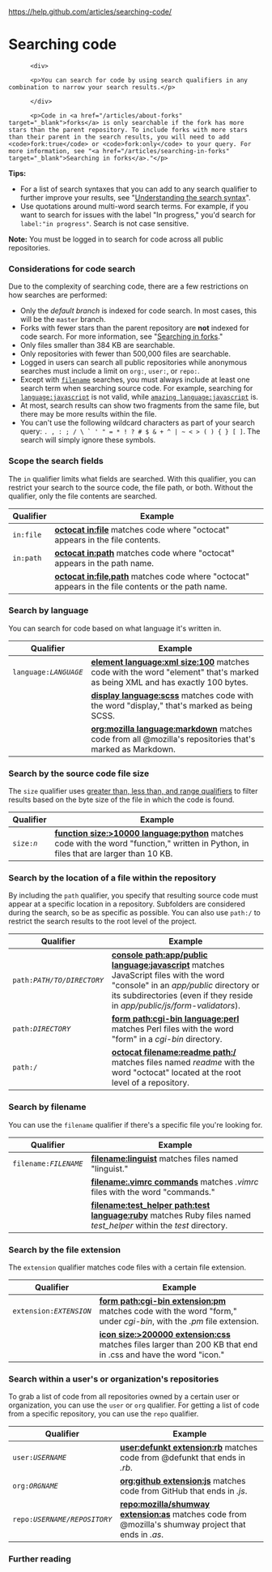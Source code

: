 <a href="https://help.github.com/articles/searching-code/">https://help.github.com/articles/searching-code/</a><div id="articleHeader"><h1>Searching code</h1></div>

        


        
          <div>

          <p>You can search for code by using search qualifiers in any combination to narrow your search results.</p>

          </div>

          <p>Code in <a href="/articles/about-forks" target="_blank">forks</a> is only searchable if the fork has more stars than the parent repository. To include forks with more stars than their parent in the search results, you will need to add <code>fork:true</code> or <code>fork:only</code> to your query. For more information, see "<a href="/articles/searching-in-forks" target="_blank">Searching in forks</a>."</p>

<div>

<p><strong>Tips:</strong></p>

<ul>
<li>For a list of search syntaxes that you can add to any search qualifier to further improve your results, see "<a href="/articles/understanding-the-search-syntax" target="_blank">Understanding the search syntax</a>".</li>
<li>Use quotations around multi-word search terms. For example, if you want to search for issues with the label "In progress," you'd search for <code>label:"in progress"</code>. Search is not case sensitive.</li>
</ul>

</div>

<div>

<p><strong>Note:</strong> You must be logged in to search for code across all public repositories.</p>

</div>

<h3>
Considerations for code search</h3>

<p>Due to the complexity of searching code, there are a few restrictions on how searches are performed:</p>

<ul>
<li>Only the <em>default branch</em> is indexed for code search. In most cases, this will be the <code>master</code> branch.</li>
<li>Forks with fewer stars than the parent repository are <strong>not</strong> indexed for code search. For more information, see "<a href="/articles/searching-in-forks" target="_blank">Searching in forks</a>."</li>
<li>Only files smaller than 384 KB are searchable.</li>
<li>Only repositories with fewer than 500,000 files are searchable.</li>
<li>Logged in users can search all public repositories while anonymous searches must include a limit on <code>org:</code>, <code>user:</code>, or <code>repo:</code>.</li>
<li>Except with <a href="#search-by-filename" target="_blank"><code>filename</code></a> searches, you must always include at least one search term when searching source code. For example, searching for <a href="https://github.com/search?utf8=%E2%9C%93&q=language%3Ajavascript&type=Code&ref=searchresults" target="_blank"><code>language:javascript</code></a> is not valid, while <a href="https://github.com/search?utf8=%E2%9C%93&q=amazing+language%3Ajavascript&type=Code&ref=searchresults" target="_blank"><code>amazing language:javascript</code></a> is.</li>
<li>At most, search results can show two fragments from the same file, but there may be more results within the file.</li>
<li>You can't use the following wildcard characters as part of your search query: <code>. , : ; / \ ` ' " = * ! ? # $ & + ^ | ~ &lt; &gt; ( ) { } [ ]</code>. The search will simply ignore these symbols.</li>
</ul>

<h3>
Scope the search fields</h3>

<p>The <code>in</code> qualifier limits what fields are searched. With this qualifier, you can restrict your search to the source code, the file path, or both. Without the qualifier, only the file contents are searched.</p>

<table>
<thead>
<tr>
<th>Qualifier</th>
<th>Example</th>
</tr>
</thead>
<tbody>
<tr>
<td><code>in:file</code></td>
<td>
<a href="https://github.com/search?q=octocat+in%3Afile&type=Code" target="_blank"><strong>octocat in:file</strong></a> matches code where "octocat" appears in the file contents.</td>
</tr>
<tr>
<td><code>in:path</code></td>
<td>
<a href="https://github.com/search?q=octocat+in%3Apath&type=Code" target="_blank"><strong>octocat in:path</strong></a> matches code where "octocat" appears in the path name.</td>
</tr>
<tr>
<td></td>
<td>
<a href="https://github.com/search?q=octocat+in%3Afile%2Cpath&type=Code" target="_blank"><strong>octocat in:file,path</strong></a> matches code where "octocat" appears in the file contents or the path name.</td>
</tr>
</tbody>
</table>

<h3>
Search by language</h3>

<p>You can search for code based on what language it's written in.</p>

<table>
<thead>
<tr>
<th>Qualifier</th>
<th>Example</th>
</tr>
</thead>
<tbody>
<tr>
<td><code>language:<em>LANGUAGE</em></code></td>
<td>
<a href="https://github.com/search?q=element+language%3Axml+size%3A100&type=Code" target="_blank"><strong>element language:xml size:100</strong></a> matches code with the word "element" that's marked as being XML and has exactly 100 bytes.</td>
</tr>
<tr>
<td></td>
<td>
<a href="https://github.com/search?q=display+language%3Ascss&type=Code" target="_blank"><strong>display language:scss</strong></a> matches code with the word "display," that's marked as being SCSS.</td>
</tr>
<tr>
<td></td>
<td>
<a href="https://github.com/search?utf8=%E2%9C%93&q=org%3Amozilla+language%3Amarkdown&type=Code" target="_blank"><strong>org:mozilla language:markdown</strong></a> matches code from all @mozilla's repositories that's marked as Markdown.</td>
</tr>
</tbody>
</table>

<h3>
Search by the source code file size</h3>

<p>The <code>size</code> qualifier uses <a href="/articles/understanding-the-search-syntax" target="_blank">greater than, less than, and range qualifiers</a> to filter results based on the byte size of the file in which the code is found.</p>

<table>
<thead>
<tr>
<th>Qualifier</th>
<th>Example</th>
</tr>
</thead>
<tbody>
<tr>
<td><code>size:<em>n</em></code></td>
<td>
<a href="https://github.com/search?q=function+size%3A%3E10000+language%3Apython&type=Code" target="_blank"><strong>function size:&gt;10000 language:python</strong></a> matches code with the word "function," written in Python, in files that are larger than 10 KB.</td>
</tr>
</tbody>
</table>

<h3>
Search by the location of a file within the repository</h3>

<p>By including the <code>path</code> qualifier, you specify that resulting source code must appear at a specific location in a repository. Subfolders are considered during the search, so be as specific as possible. You can also use <code>path:/</code> to restrict the search results to the root level of the project.</p>

<table>
<thead>
<tr>
<th>Qualifier</th>
<th>Example</th>
</tr>
</thead>
<tbody>
<tr>
<td><code>path:<em>PATH/TO/DIRECTORY</em></code></td>
<td>
<a href="https://github.com/search?q=console+path%3A%22app%2Fpublic%22+language%3Ajavascript&type=Code" target="_blank"><strong>console path:app/public language:javascript</strong></a> matches JavaScript files with the word "console" in an <em>app/public</em> directory or its subdirectories (even if they reside in <em>app/public/js/form-validators</em>).</td>
</tr>
<tr>
<td><code>path:<em>DIRECTORY</em></code></td>
<td>
<a href="https://github.com/search?q=form+path%3Acgi-bin+language%3Aperl&type=Code" target="_blank"><strong>form path:cgi-bin language:perl</strong></a> matches Perl files with the word "form" in a <em>cgi-bin</em> directory.</td>
</tr>
<tr>
<td><code>path:/</code></td>
<td>
<a href="https://github.com/search?utf8=%E2%9C%93&q=octocat+filename%3Areadme+path%3A%2F&type=Code" target="_blank"><strong>octocat filename:readme path:/</strong></a> matches files named <em>readme</em> with the word "octocat" located at the root level of a repository.</td>
</tr>
</tbody>
</table>

<h3>
Search by filename</h3>

<p>You can use the <code>filename</code> qualifier if there's a specific file you're looking for.</p>

<table>
<thead>
<tr>
<th>Qualifier</th>
<th>Example</th>
</tr>
</thead>
<tbody>
<tr>
<td><code>filename:<em>FILENAME</em></code></td>
<td>
<a href="https://github.com/search?utf8=%E2%9C%93&q=filename%3Alinguist&type=Code" target="_blank"><strong>filename:linguist</strong></a> matches files named "linguist."</td>
</tr>
<tr>
<td></td>
<td>
<a href="https://github.com/search?q=filename%3A.vimrc+commands&type=Code" target="_blank"><strong>filename:.vimrc commands</strong></a> matches <em>.vimrc</em> files with the word "commands."</td>
</tr>
<tr>
<td></td>
<td>
<a href="https://github.com/search?q=minitest+filename%3Atest_helper+path%3Atest+language%3Aruby&type=Code" target="_blank"><strong>filename:test_helper path:test language:ruby</strong></a> matches Ruby files named <em>test_helper</em> within the <em>test</em> directory.</td>
</tr>
</tbody>
</table>

<h3>
Search by the file extension</h3>

<p>The <code>extension</code> qualifier matches code files with a certain file extension.</p>

<table>
<thead>
<tr>
<th>Qualifier</th>
<th>Example</th>
</tr>
</thead>
<tbody>
<tr>
<td><code>extension:<em>EXTENSION</em></code></td>
<td>
<a href="https://github.com/search?q=form+path%3Acgi-bin+extension%3Apm&type=Code" target="_blank"><strong>form path:cgi-bin extension:pm</strong></a> matches code with the word "form," under <em>cgi-bin</em>, with the <em>.pm</em> file extension.</td>
</tr>
<tr>
<td></td>
<td>
<a href="https://github.com/search?utf8=%E2%9C%93&q=icon+size%3A%3E200000+extension%3Acss&type=Code" target="_blank"><strong>icon size:&gt;200000 extension:css</strong></a> matches files larger than 200 KB that end in .css and have the word "icon."</td>
</tr>
</tbody>
</table>

<h3>
Search within a user's or organization's repositories</h3>

<p>To grab a list of code from all repositories owned by a certain user or organization, you can use the  <code>user</code> or <code>org</code> qualifier. For getting a list of code from a specific repository, you can use the <code>repo</code> qualifier.</p>

<table>
<thead>
<tr>
<th>Qualifier</th>
<th>Example</th>
</tr>
</thead>
<tbody>
<tr>
<td><code>user:<em>USERNAME</em></code></td>
<td>
<a href="https://github.com/search?q=user%3Agithub+extension%3Arb&type=Code" target="_blank"><strong>user:defunkt extension:rb</strong></a> matches code from @defunkt that ends in <em>.rb</em>.</td>
</tr>
<tr>
<td><code>org:<em>ORGNAME</em></code></td>
<td>
<a href="https://github.com/search?utf8=%E2%9C%93&q=org%3Agithub+extension%3Ajs&type=Code" target="_blank"><strong>org:github extension:js</strong></a> matches code from GitHub that ends in <em>.js</em>.</td>
</tr>
<tr>
<td><code>repo:<em>USERNAME/REPOSITORY</em></code></td>
<td>
<a href="https://github.com/search?q=repo%3Amozilla%2Fshumway+extension%3Aas&type=Code" target="_blank"><strong>repo:mozilla/shumway extension:as</strong></a> matches code from @mozilla's shumway project that ends in <em>.as</em>.</td>
</tr>
</tbody>
</table>

<h3>
Further reading</h3>


        